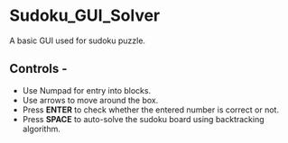 # Sudoku_GUI_Solver


A basic GUI used for sudoku puzzle.

## Controls -

- Use Numpad for entry into blocks.
- Use arrows to move around the box.
- Press **ENTER** to check whether the entered number is correct or not.
- Press **SPACE** to auto-solve the sudoku board using backtracking algorithm.
